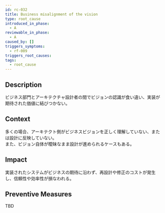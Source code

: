 ```yaml
---
id: rc-032
title: Business misalignment of the vision
type: root_cause
introduced_in_phase:
  - A
reviewable_in_phase:
  - A
caused_by: []
triggers_symptoms:
  - rf-009
triggers_root_causes: 
tags:
  - root_cause
---
```


## Description
ビジネス部門とアーキテクチャ設計者の間でビジョンの認識が食い違い、実装が期待された価値に結びつかない。

## Context
多くの場合、アーキテクト側がビジネスビジョンを正しく理解していない、または設計に反映していない。  
また、ビジョン自体が曖昧なまま設計が進められるケースもある。

## Impact
実装されたシステムがビジネスの期待に沿わず、再設計や修正のコストが発生し、信頼性や効率性が損なわれる。

## Preventive Measures
TBD